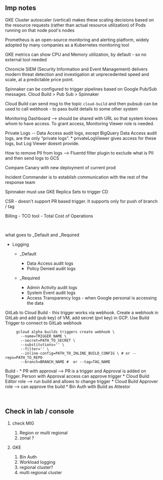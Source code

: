 

## Imp notes


GKE Cluster autoscaler (vertical) makes these scaling decisions based on the resource requests (rather than actual resource utilization) of Pods running on that node pool's nodes

Prometheus is an open-source monitoring and alerting platform, widely adopted by many companies as a Kubernetes monitoring tool

GKE metrics can show CPU and Memory utilization, by default - so no external tool needed

Chronicle SIEM (Security Information and Event Management) delivers modern threat detection and investigation at unprecedented speed and scale, at a predictable price point.

Spinnaker can be configured to trigger pipelines based on Google Pub/Sub messages. Cloud Build > Pub Sub > Spinnaker

Cloud Build can send msg to the topic `cloud-build` and then pubsub can be used to call webhook - to pass build details to some other system


Monitoring Dashboard --> should be shared with URL so that system knows whom to have access. To grant access, Monitoring Viewer role is needed.

Private Logs -- Data Access audit logs, except BigQuery Data Access audit logs, are the only “private logs”.
    * privateLogViewer gives access for these logs, but Log Viewer doesnt provide.


How to remove PII from logs --> Fluentd filter plugin to exclude what is PII and then send logs to GCS
 

Compare Canary with new deployment of current prod


Incident Commander is to establish communication with the rest of the response team

Spinnaker must use GKE Replica Sets to trigger CD

CSR - doesn't support PR based trigger. It supports only for push of branch / tag

Billing - TCO tool - Total Cost of Operations




&nbsp;
&nbsp;


what goes to _Default and _Required
* Logging
    * _Default
        * Data Access audit logs
        * Policy Denied audit logs

    * _Required
        * Admin Activity audit logs
        * System Event audit logs
        * Access Transparency logs - when Google personal is accessing the data


GitLab to Cloud Build - this trigger works via webhook. Create a webhook in GitLab and add (pub key) of VM, add secret (pvt key) in GCP. Use Build Trigger to connect to GitLab webhook 
```
     gcloud alpha builds triggers create webhook \
       --name=TRIGGER_NAME \
       --secret=PATH_TO_SECRET \
       --substitutions='' \
       --filter='' \
       --inline-config=PATH_TO_INLINE_BUILD_CONFIG \ # or --repo=PATH_TO_REPO
       --branch=BRANCH_NAME #  or --tag=TAG_NAME
```
Build - 
    * PR with approval --> PR is a trigger and Approval is added on Trigger. Person with Approval access can approve trigger
        * Cloud Build Editor role --> run build and allows to change trigger
        * Cloud Build Approver role --> can approve the build
    * Bin Auth with Build as Attestor
    




&nbsp;
&nbsp;



## Check in lab / console

1. check MIG
    1. Region or multi regional
    2. zonal ?

2. GKE
    1. Bin Auth
    2. Workload logging
    3. regional cluster?
    4. multi regional cluster



